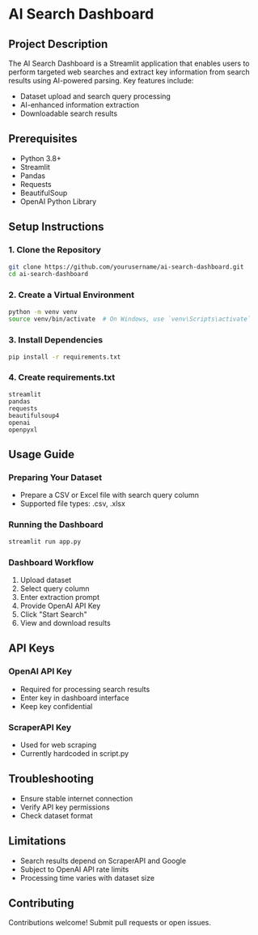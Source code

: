 # AI Search Dashboard

## Project Description
The AI Search Dashboard is a Streamlit application that enables users to perform targeted web searches and extract key information from search results using AI-powered parsing. Key features include:
- Dataset upload and search query processing
- AI-enhanced information extraction
- Downloadable search results

## Prerequisites
- Python 3.8+
- Streamlit
- Pandas
- Requests
- BeautifulSoup
- OpenAI Python Library

## Setup Instructions

### 1. Clone the Repository
```bash
git clone https://github.com/yourusername/ai-search-dashboard.git
cd ai-search-dashboard
```

### 2. Create a Virtual Environment
```bash
python -m venv venv
source venv/bin/activate  # On Windows, use `venv\Scripts\activate`
```

### 3. Install Dependencies
```bash
pip install -r requirements.txt
```

### 4. Create requirements.txt
```
streamlit
pandas
requests
beautifulsoup4
openai
openpyxl
```

## Usage Guide

### Preparing Your Dataset
- Prepare a CSV or Excel file with search query column
- Supported file types: .csv, .xlsx

### Running the Dashboard
```bash
streamlit run app.py
```

### Dashboard Workflow
1. Upload dataset
2. Select query column
3. Enter extraction prompt
4. Provide OpenAI API Key
5. Click "Start Search"
6. View and download results

## API Keys

### OpenAI API Key
- Required for processing search results
- Enter key in dashboard interface
- Keep key confidential

### ScraperAPI Key
- Used for web scraping
- Currently hardcoded in script.py

## Troubleshooting
- Ensure stable internet connection
- Verify API key permissions
- Check dataset format

## Limitations
- Search results depend on ScraperAPI and Google
- Subject to OpenAI API rate limits
- Processing time varies with dataset size

## Contributing
Contributions welcome! Submit pull requests or open issues.
